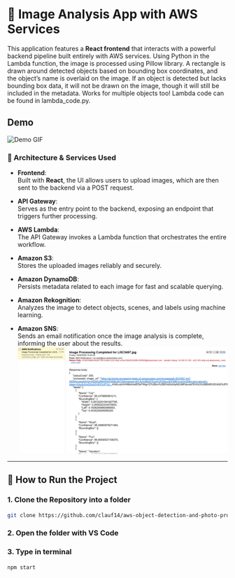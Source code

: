 # 📸 Image Analysis App with AWS Services

This application features a **React frontend** that interacts with a powerful backend pipeline built entirely with AWS services. Using Python in the Lambda function, the image is processed using Pillow library. A rectangle is drawn around detected objects based on bounding box coordinates, and the object’s name is overlaid on the image. If an object is detected but lacks bounding box data, it will not be drawn on the 
image, though it will still be included in the metadata. Works for multiple objects too! Lambda code can be found in lambda_code.py.

## Demo
![Demo GIF](https://github.com/clauf14/aws-object-detection-and-photo-processing-app/raw/main/2025-05-1610-54-32-ezgif.com-video-to-gif-converter.gif)

### 🧩 Architecture & Services Used

- **Frontend**:  
  Built with **React**, the UI allows users to upload images, which are then sent to the backend via a POST request.

- **API Gateway**:  
  Serves as the entry point to the backend, exposing an endpoint that triggers further processing.

- **AWS Lambda**:  
  The API Gateway invokes a Lambda function that orchestrates the entire workflow.

- **Amazon S3**:  
  Stores the uploaded images reliably and securely.

- **Amazon DynamoDB**:  
  Persists metadata related to each image for fast and scalable querying.

- **Amazon Rekognition**:  
  Analyzes the image to detect objects, scenes, and labels using machine learning.

- **Amazon SNS**:  
  Sends an email notification once the image analysis is complete, informing the user about the results.
  ![Email from SNS](https://github.com/clauf14/aws-object-detection-and-photo-processing-app/raw/main/photos/Screenshot%202025-05-16%20110840.png)
---

## 🚀 How to Run the Project

### 1. Clone the Repository into a folder

```bash
git clone https://github.com/clauf14/aws-object-detection-and-photo-processing-app
```

### 2. Open the folder with VS Code
### 3. Type in terminal
```bash
npm start
```
